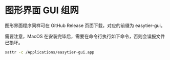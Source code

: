# 图形界面 GUI 组网

图形界面程序同样可在 GitHub Release 页面下载，对应的前缀为 easytier-gui。

需要注意，MacOS 在安装完毕后，需要在命令行执行如下命令，否则会误报文件已损坏。

```bash
xattr -c /Applications/easytier-gui.app
```
